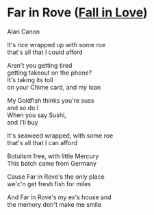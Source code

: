 # Far in Rove ([Fall in Love](../FallInLove.md))
Alan Canon

It's rice wrapped up with some roe  
that's all that I could afford  

Aren't you getting tired  
getting takeout on the phone?  
It's taking its toll  
on your Chime card, and my loan  

My Goldfish thinks you're suss   
and so do I  
When you say Sushi,  
and I'll buy  

It's seaweed wrapped, with some roe  
that's all that I can afford  

Botulism free, with little Mercury  
This batch came from Germany  

Cause Far in Rove's the only place  
we'c'n get fresh fish for miles  

And Far in Rove's my ex's house and  
the memory don't make me smile  

